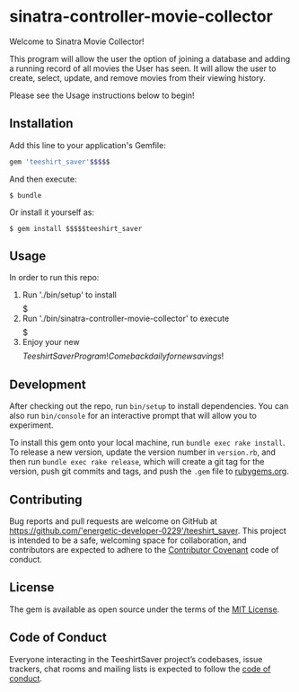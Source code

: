 # sinatra-controller-movie-collector
Welcome to Sinatra Movie Collector!

This program will allow the user the option of joining a database and adding a running record of all movies the User has seen. It will allow the user to create, select, update, and remove movies from their viewing history.

Please see the Usage instructions below to begin!

## Installation

Add this line to your application's Gemfile:

```ruby
gem 'teeshirt_saver'$$$$$
```

And then execute:

    $ bundle

Or install it yourself as:

    $ gem install $$$$$teeshirt_saver

## Usage

In order to run this repo:
  1. Run './bin/setup' to install$$$$$
  2. Run './bin/sinatra-controller-movie-collector' to execute$$$$$
  3. Enjoy your new $$$$$Teeshirt Saver Program! Come back daily for new savings!$$$$$

## Development

After checking out the repo, run `bin/setup` to install dependencies. You can also run `bin/console` for an interactive prompt that will allow you to experiment.

To install this gem onto your local machine, run `bundle exec rake install`. To release a new version, update the version number in `version.rb`, and then run `bundle exec rake release`, which will create a git tag for the version, push git commits and tags, and push the `.gem` file to [rubygems.org](https://rubygems.org).

## Contributing

Bug reports and pull requests are welcome on GitHub at https://github.com/'energetic-developer-0229'/teeshirt_saver. This project is intended to be a safe, welcoming space for collaboration, and contributors are expected to adhere to the [Contributor Covenant](http://contributor-covenant.org) code of conduct.

## License

The gem is available as open source under the terms of the [MIT License](https://opensource.org/licenses/MIT).

## Code of Conduct

Everyone interacting in the TeeshirtSaver project’s codebases, issue trackers, chat rooms and mailing lists is expected to follow the [code of conduct](https://github.com/'energetic-developer-0229'/sinatra-controller-movie-collector/blob/master/CODE_OF_CONDUCT.md).
